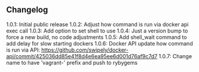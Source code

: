 ## Changelog

1.0.1: Initial public release
1.0.2: Adjust how command is run via docker api exec call
1.0.3: Add option to set shell to use
1.0.4: Just a version bump to force a new build, no code adjustments
1.0.5: Add shell_wait command to add delay for slow starting dockers
1.0.6: Docker API update how command is run via API: https://github.com/swipely/docker-api/commit/425036dd85e41f8d4e6ea95ee6d001d76af9c7d7
1.0.7: Change name to have 'vagrant-' prefix and push to rybygems
